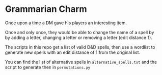 # Grammarian Charm
Once upon a time a DM gave his players an interesting item. 

Once and only once, they would be able to change the name of a spell by by adding a letter, changing a letter or removing a letter (edit distance 1). 

The scripts in this repo get a list of valid D&D spells, then use a wordlist to generate new spells with an edit distance of 1 from the original list.

You can find the list of alternative spells in `alternative_spells.txt` and the script to generate then in `permutations.py`

